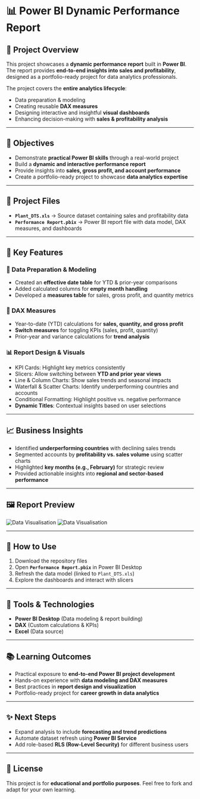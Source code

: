 # 📊 Power BI Dynamic Performance Report  

## 📌 Project Overview  
This project showcases a **dynamic performance report** built in **Power BI**. The report provides **end-to-end insights into sales and profitability**, designed as a portfolio-ready project for data analytics professionals.  

The project covers the **entire analytics lifecycle**:  
- Data preparation & modeling  
- Creating reusable **DAX measures**  
- Designing interactive and insightful **visual dashboards**  
- Enhancing decision-making with **sales & profitability analysis**  

---

## 🎯 Objectives  
- Demonstrate **practical Power BI skills** through a real-world project  
- Build a **dynamic and interactive performance report**  
- Provide insights into **sales, gross profit, and account performance**  
- Create a portfolio-ready project to showcase **data analytics expertise**  

---

## 📂 Project Files  
- **`Plant_DTS.xls`** → Source dataset containing sales and profitability data  
- **`Performance Report.pbix`** → Power BI report file with data model, DAX measures, and dashboards  

---

## 🔑 Key Features  

### 📅 Data Preparation & Modeling  
- Created an **effective date table** for YTD & prior-year comparisons  
- Added calculated columns for **empty month handling**  
- Developed a **measures table** for sales, gross profit, and quantity metrics  

### 📐 DAX Measures  
- Year-to-date (YTD) calculations for **sales, quantity, and gross profit**  
- **Switch measures** for toggling KPIs (sales, profit, quantity)  
- Prior-year and variance calculations for **trend analysis**  

### 📊 Report Design & Visuals  
- KPI Cards: Highlight key metrics consistently  
- Slicers: Allow switching between **YTD and prior year views**  
- Line & Column Charts: Show sales trends and seasonal impacts  
- Waterfall & Scatter Charts: Identify underperforming countries and accounts  
- Conditional Formatting: Highlight positive vs. negative performance  
- **Dynamic Titles**: Contextual insights based on user selections  

---

## 📈 Business Insights  
- Identified **underperforming countries** with declining sales trends  
- Segmented accounts by **profitability vs. sales volume** using scatter charts  
- Highlighted **key months (e.g., February)** for strategic review  
- Provided actionable insights into **regional and sector-based performance**  

---

## 🖼️ Report Preview  
![Data Visualisation](docs/2023_Data_Visualisation.png)
![Data Visualisation](docs/2024_Data_Visualisation.png)


---

## 🚀 How to Use  
1. Download the repository files  
2. Open **`Performance Report.pbix`** in Power BI Desktop  
3. Refresh the data model (linked to `Plant_DTS.xls`)  
4. Explore the dashboards and interact with slicers  

---

## 🧰 Tools & Technologies  
- **Power BI Desktop** (Data modeling & report building)  
- **DAX** (Custom calculations & KPIs)  
- **Excel** (Data source)  

---

## 📚 Learning Outcomes  
- Practical exposure to **end-to-end Power BI project development**  
- Hands-on experience with **data modeling and DAX measures**  
- Best practices in **report design and visualization**  
- Portfolio-ready project for **career growth in data analytics**  

---

## ✨ Next Steps  
- Expand analysis to include **forecasting and trend predictions**  
- Automate dataset refresh using **Power BI Service**  
- Add role-based **RLS (Row-Level Security)** for different business users  

---

## 📄 License  
This project is for **educational and portfolio purposes**. Feel free to fork and adapt for your own learning.  
